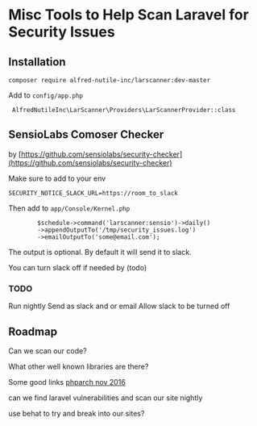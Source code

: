 # Misc Tools to Help Scan Laravel for Security Issues

## Installation

`composer require alfred-nutile-inc/larscanner:dev-master`

Add to `config/app.php`

~~~
 AlfredNutileInc\LarScanner\Providers\LarScannerProvider::class
~~~

## SensioLabs Comoser Checker

by [https://github.com/sensiolabs/security-checker](https://github.com/sensiolabs/security-checker)

Make sure to add to your env

```
SECURITY_NOTICE_SLACK_URL=https://room_to_slack
```

Then add to `app/Console/Kernel.php`

```
        $schedule->command('larscanner:sensio')->daily()
        ->appendOutputTo('/tmp/security_issues.log')
        ->emailOutputTo('some@email.com');
```

The output is optional. By default it will send it to slack.

You can turn slack off if needed by (todo)


### TODO
Run nightly
Send as slack and or email
Allow slack to be turned off



## Roadmap

Can we scan our code?

What other well known libraries are there?

Some good links [phparch nov 2016](https://www.phparch.com/2016/11/november-2016-moving-forward/)

can we find laravel vulnerabilities and scan our site nightly

use behat to try and break into our sites?
